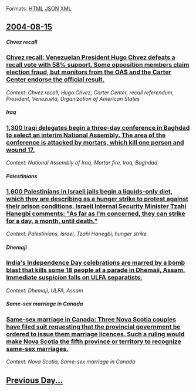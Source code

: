
Formats: [HTML](2004/08/15/index.html)  [JSON](2004/08/15/index.json)  [XML](2004/08/15/index.xml)  

## [2004-08-15](/news/2004/08/15/index.md)

##### Chvez recall
### [ Chvez recall: Venezuelan President Hugo Chvez defeats a recall vote with 58% support. Some opposition members claim election fraud, but monitors from the OAS and the Carter Center endorse the official result. ](/news/2004/08/15/chavez-recall-venezuelan-president-hugo-chavez-defeats-a-recall-vote-with-58-support-some-opposition-members-claim-election-fraud-but-m.md)
_Context: Chvez recall, Hugo Chvez, Carter Center, recall referendum, President, Venezuela, Organization of American States_

##### Iraq
### [ 1,300 Iraqi delegates begin a three-day conference in Baghdad to select an interim National Assembly. The area of the conference is attacked by mortars, which kill one person and wound 17. ](/news/2004/08/15/1-300-iraqi-delegates-begin-a-three-day-conference-in-baghdad-to-select-an-interim-national-assembly-the-area-of-the-conference-is-attacke.md)
_Context: National Assembly of Iraq, Mortar fire, Iraq, Baghdad_

##### Palestinians
### [ 1,600 Palestinians in Israeli jails begin a liquids-only diet, which they are describing as a hunger strike to protest against their prison conditions. Israeli Internal Security Minister Tzahi Hanegbi comments: "As far as I'm concerned, they can strike for a day, a month, until death." ](/news/2004/08/15/1-600-palestinians-in-israeli-jails-begin-a-liquids-only-diet-which-they-are-describing-as-a-hunger-strike-to-protest-against-their-prison.md)
_Context: Palestinians, Israel, Tzahi Hanegbi, hunger strike_

##### Dhemaji
### [ India's Independence Day celebrations are marred by a bomb blast that kills some 18 people at a parade in Dhemaji, Assam. Immediate suspicion falls on ULFA separatists. ](/news/2004/08/15/india-s-independence-day-celebrations-are-marred-by-a-bomb-blast-that-kills-some-18-people-at-a-parade-in-dhemaji-assam-immediate-suspici.md)
_Context: Dhemaji, ULFA, Assam_

##### Same-sex marriage in Canada
### [ Same-sex marriage in Canada: Three Nova Scotia couples have filed suit requesting that the provincial government be ordered to issue them marriage licences. Such a ruling would make Nova Scotia the fifth province or territory to recognize same-sex marriages. ](/news/2004/08/15/same-sex-marriage-in-canada-three-nova-scotia-couples-have-filed-suit-requesting-that-the-provincial-government-be-ordered-to-issue-them-m.md)
_Context: Nova Scotia, Same-sex marriage in Canada_

## [Previous Day...](/news/2004/08/14/index.md)

